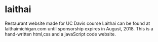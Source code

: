 # laithai
Restaurant website made for UC Davis course
Laithai can be found at laithaimichigan.com until sponsorship expires in August, 2018. 
This is a hand-written html,css and a javaScript code website.
